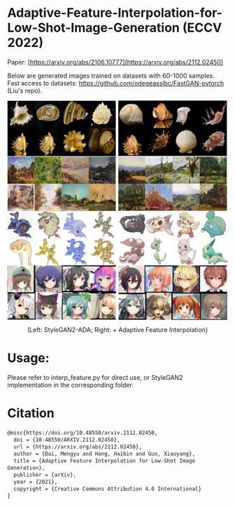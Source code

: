 # Adaptive-Feature-Interpolation-for-Low-Shot-Image-Generation (ECCV 2022)

Paper: [https://arxiv.org/abs/2106.10777](https://arxiv.org/abs/2112.02450)

Below are generated images trained on datasets with 60-1000 samples. Fast access to datasets: https://github.com/odegeasslbc/FastGAN-pytorch (Liu's repo).
<p align="center">
<img src="comp_gen.jpg" align="middle" width="600">
</p>
<p align="center">
(Left: StyleGAN2-ADA; Right: + Adaptive Feature Interpolation)
</p>

# Usage:
Please refer to interp_feature.py for direct use, or StyleGAN2 implementation in the corresponding folder.  

# Citation
```
@misc{https://doi.org/10.48550/arxiv.2112.02450,
  doi = {10.48550/ARXIV.2112.02450},
  url = {https://arxiv.org/abs/2112.02450},  
  author = {Dai, Mengyu and Hang, Haibin and Guo, Xiaoyang},
  title = {Adaptive Feature Interpolation for Low-Shot Image Generation},
  publisher = {arXiv},
  year = {2021}, 
  copyright = {Creative Commons Attribution 4.0 International}
}
```
